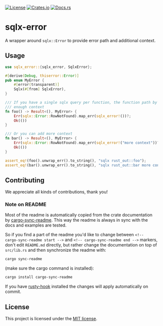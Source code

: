 [![License](https://img.shields.io/crates/l/sqlx-error.svg)](https://choosealicense.com/licenses/mit/)
[![Crates.io](https://img.shields.io/crates/v/sqlx-error.svg)](https://crates.io/crates/sqlx-error)
[![Docs.rs](https://docs.rs/sqlx-error/badge.svg)](https://docs.rs/sqlx-error)

<!-- cargo-sync-readme start -->

# sqlx-error

A wrapper around `sqlx::Error` to provide error path and additional context.

## Usage

```rust
use sqlx_error::{sqlx_error, SqlxError};

#[derive(Debug, thiserror::Error)]
pub enum MyError {
    #[error(transparent)]
    Sqlx(#[from] SqlxError),
}

/// If you have a single sqlx query per function, the function path by itself could provide
/// enough context
fn foo() -> Result<(), MyError> {
    Err(sqlx::Error::RowNotFound).map_err(sqlx_error!())?;
    Ok(())
}

/// Or you can add more context
fn bar() -> Result<(), MyError> {
    Err(sqlx::Error::RowNotFound).map_err(sqlx_error!("more context"))?;
    Ok(())
}

assert_eq!(foo().unwrap_err().to_string(), "sqlx rust_out::foo");
assert_eq!(bar().unwrap_err().to_string(), "sqlx rust_out::bar more context");
```

<!-- cargo-sync-readme end -->

## Contributing

We appreciate all kinds of contributions, thank you!


### Note on README

Most of the readme is automatically copied from the crate documentation by [cargo-sync-readme][].
This way the readme is always in sync with the docs and examples are tested.

So if you find a part of the readme you'd like to change between `<!-- cargo-sync-readme start -->`
and `<!-- cargo-sync-readme end -->` markers, don't edit `README.md` directly, but rather change
the documentation on top of `src/lib.rs` and then synchronize the readme with:
```bash
cargo sync-readme
```
(make sure the cargo command is installed):
```bash
cargo install cargo-sync-readme
```

If you have [rusty-hook] installed the changes will apply automatically on commit.


## License

This project is licensed under the [MIT license](LICENSE).

[cargo-sync-readme]: https://github.com/phaazon/cargo-sync-readme
[rusty-hook]: https://github.com/swellaby/rusty-hook
